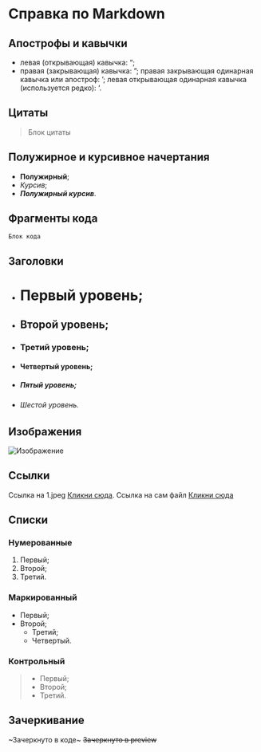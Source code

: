 # Справка по Markdown

## Апострофы и кавычки

* левая (открывающая) кавычка: &#8220;;
* правая (закрывающая) кавычка: &#8221;;
правая закрывающая одинарная кавычка или апостроф: &#8217;;
левая открывающая одинарная кавычка (используется редко): &#8216;.

## Цитаты

> Блок цитаты

## Полужирное и курсивное начертания

* **Полужирный**;
* *Курсив*;
* ***Полужирный курсив***.

## Фрагменты кода

```Блок кода```

## Заголовки

* # Первый  уровень;
* ## Второй уровень;
* ### Третий уровень;
* #### Четвертый уровень;
* ##### Пятый уровень;
* ###### Шестой уровень.

## Изображения

![Изображение](D:/Учеба/git/dz/1.jpg)

## Cсылки

Ссылка на 1.jpeg [Кликни сюда](1.jpg).
Ссылка на сам файл [Кликни сюда](dz_1.md)

## Списки

### Нумерованные

1. Первый;
2. Второй;
3. Третий.

### Маркированный

- Первый;
- Второй;
  * Третий;
  * Четвертый.

### Контрольный

> * Первый;
> * Второй;
> * Третий.

## Зачеркивание

~Зачеркнуто в коде~
~~Зачеркнуто в preview~~